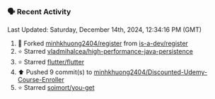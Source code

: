 ### 🗣 Recent Activity

<!--RECENT_ACTIVITY:last_update-->
Last Updated: Saturday, December 14th, 2024, 12:34:16 PM (GMT)
<!--RECENT_ACTIVITY:last_update_end-->
<!--RECENT_ACTIVITY:start-->
1. 🔱 Forked [minhkhuong2404/register](https://github.com/minhkhuong2404/register) from [is-a-dev/register](https://github.com/is-a-dev/register)<br>
2. ⭐ Starred [vladmihalcea/high-performance-java-persistence](https://github.com/vladmihalcea/high-performance-java-persistence)<br>
3. ⭐ Starred [flutter/flutter](https://github.com/flutter/flutter)<br>
4. ⬆️ Pushed 9 commit(s) to [minhkhuong2404/Discounted-Udemy-Course-Enroller](https://github.com/minhkhuong2404/Discounted-Udemy-Course-Enroller)<br>
5. ⭐ Starred [soimort/you-get](https://github.com/soimort/you-get)<br>
<!--RECENT_ACTIVITY:end-->
